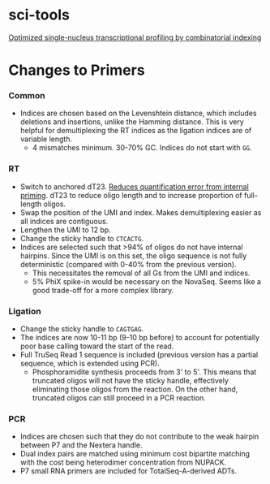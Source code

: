 # sci-tools

[Optimized single-nucleus transcriptional profiling by combinatorial indexing](https://www.nature.com/articles/s41596-022-00752-0)

# Changes to Primers

### Common

- Indices are chosen based on the Levenshtein distance, which includes deletions and insertions, unlike the Hamming distance. This is very helpful for demultiplexing the RT indices as the ligation indices are of variable length.
  - 4 mismatches minimum. 30-70% GC. Indices do not start with `GG`.


### RT

- Switch to anchored dT23. [Reduces quantification error from internal priming](https://academic.oup.com/nargab/article/4/2/lqac035/6592171). dT23 to reduce oligo length and to increase proportion of full-length oligos.
- Swap the position of the UMI and index. Makes demultiplexing easier as all indices are contiguous.
- Lengthen the UMI to 12 bp.
- Change the sticky handle to `CTCACTG`.
- Indices are selected such that >94% of oligos do not have internal hairpins. Since the UMI is on this set, the oligo sequence is not fully deterministic (compared with 0-40% from the previous version).
  - This necessitates the removal of all Gs from the UMI and indices.
  - 5% PhiX spike-in would be necessary on the NovaSeq. Seems like a good trade-off for a more complex library.

### Ligation

- Change the sticky handle to `CAGTGAG`.
- The indices are now 10-11 bp (9-10 bp before) to account for potentially poor base calling toward the start of the read.
- Full TruSeq Read 1 sequence is included (previous version has a partial sequence, which is extended using PCR).
  - Phosphoramidite synthesis proceeds from 3' to 5'. This means that truncated oligos will not have the sticky handle, effectively eliminating those oligos from the reaction. On the other hand, truncated oligos can still proceed in a PCR reaction.

### PCR

- Indices are chosen such that they do not contribute to the weak hairpin between P7 and the Nextera handle.
- Dual index pairs are matched using minimum cost bipartite matching with the cost being heterodimer concentration from NUPACK.
- P7 small RNA primers are included for TotalSeq-A-derived ADTs.
